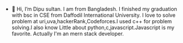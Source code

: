 - 👋 Hi, I’m Dipu sultan. I am from Bangladesh. I finished my graduation with bsc in CSE from Daffodil International University. 
I love to solve problem at uri,uva,hackerRank,Codeforces.I used c++ for problem solving.I also know Little about python,c,javascript.Javascript is my favorite.
Actually I'm an mern stack developer.

<!---
Dipu9094/Dipu9094 is a ✨ special ✨ repository because its `README.md` (this file) appears on your GitHub profile.
You can click the Preview link to take a look at your changes.
--->

